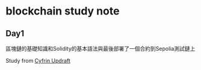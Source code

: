 # blockchain study note
## Day1
區塊鏈的基礎知識和Solidity的基本語法與最後部署了一個合約到Sepolia測試鏈上

Study from [Cyfrin Updraft](https://updraft.cyfrin.io/)